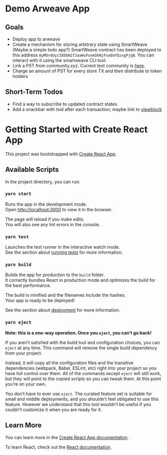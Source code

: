 # Demo Arweave App

## Goals

- Deploy app to arweave
- Create a mechanism for storing arbitrary state using SmartWeave (Maybe a simple todo app?) SmartWeave contract has been deployed to this address `AyMOrdUyiI85EH2fJaaHuFonm5kNjFseEmYQzxgPjq8`. You can interact with it using the smartweave CLI tool.
- Link a PST from community.xyz. Current test community is [here](https://community.xyz/#19tBk-g7euaGOJbT62BAIZqcxrUkraQ82d-3eqDHFzQ).
- Charge an amount of PST for every store TX and then distribute to token holders 

## Short-Term Todos

- Find a way to subscribe to updated contract states
- Add a snackbar with txid after each transaction; maybe link to [viewblock](https://viewblock.io/arweave/tx)

# Getting Started with Create React App

This project was bootstrapped with [Create React App](https://github.com/facebook/create-react-app).

## Available Scripts

In the project directory, you can run:

### `yarn start`

Runs the app in the development mode.\
Open [http://localhost:3000](http://localhost:3000) to view it in the browser.

The page will reload if you make edits.\
You will also see any lint errors in the console.

### `yarn test`

Launches the test runner in the interactive watch mode.\
See the section about [running tests](https://facebook.github.io/create-react-app/docs/running-tests) for more information.

### `yarn build`

Builds the app for production to the `build` folder.\
It correctly bundles React in production mode and optimizes the build for the best performance.

The build is minified and the filenames include the hashes.\
Your app is ready to be deployed!

See the section about [deployment](https://facebook.github.io/create-react-app/docs/deployment) for more information.

### `yarn eject`

**Note: this is a one-way operation. Once you `eject`, you can’t go back!**

If you aren’t satisfied with the build tool and configuration choices, you can `eject` at any time. This command will remove the single build dependency from your project.

Instead, it will copy all the configuration files and the transitive dependencies (webpack, Babel, ESLint, etc) right into your project so you have full control over them. All of the commands except `eject` will still work, but they will point to the copied scripts so you can tweak them. At this point you’re on your own.

You don’t have to ever use `eject`. The curated feature set is suitable for small and middle deployments, and you shouldn’t feel obligated to use this feature. However we understand that this tool wouldn’t be useful if you couldn’t customize it when you are ready for it.

## Learn More

You can learn more in the [Create React App documentation](https://facebook.github.io/create-react-app/docs/getting-started).

To learn React, check out the [React documentation](https://reactjs.org/).
